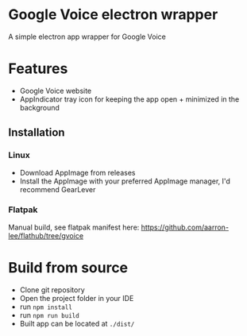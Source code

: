 # Google Voice electron wrapper

A simple electron app wrapper for Google Voice

# Features

- Google Voice website
- AppIndicator tray icon for keeping the app open + minimized in the background

## Installation

### Linux

- Download AppImage from releases
- Install the AppImage with your preferred AppImage manager, I'd recommend GearLever

### Flatpak

Manual build, see flatpak manifest here: https://github.com/aarron-lee/flathub/tree/gvoice

# Build from source

- Clone git repository
- Open the project folder in your IDE
- run `npm install`
- run `npm run build`
- Built app can be located at `./dist/`
